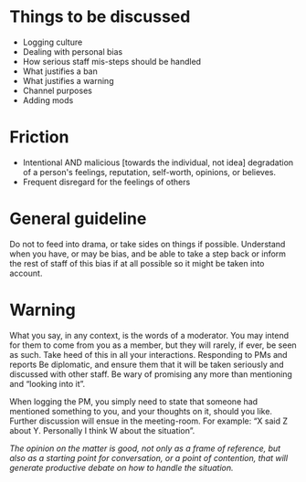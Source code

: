 Things to be discussed
======================
- Logging culture
- Dealing with personal bias
- How serious staff mis-steps should be handled
- What justifies a ban
- What justifies a warning
- Channel purposes
- Adding mods

Friction
========
- Intentional AND malicious [towards the individual, not idea] degradation of a person's feelings, reputation, self-worth, opinions, or believes.
- Frequent disregard for the feelings of others

General guideline
=================
Do not to feed into drama, or take sides on things if possible. Understand when you have, or may be bias, and be able to take a step back or inform the rest of staff of this bias if at all possible so it might be taken into account.

Warning
=======
What you say, in any context, is the words of a moderator. You may intend for them to come from you as a member, but they will rarely, if ever, be seen as such. Take heed of this in all your interactions.
Responding to PMs and reports
Be diplomatic, and ensure them that it will be taken seriously and discussed with other staff. Be wary of promising any more than mentioning and “looking into it”.

When logging the PM, you simply need to state that someone had mentioned something to you, and your thoughts on it, should you like. Further discussion will ensue in the meeting-room. For example: “X said Z about Y. Personally I think W about the situation”.

_The opinion on the matter is good, not only as a frame of reference, but also as a starting point for conversation, or a point of contention, that will generate productive debate on how to handle the situation._
